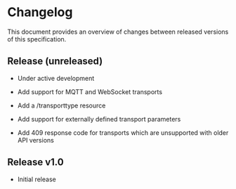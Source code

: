 # Changelog
This document provides an overview of changes between released versions of this specification.

## Release (unreleased)
*   Under active development

*   Add support for MQTT and WebSocket transports
*   Add a /transporttype resource
*   Add support for externally defined transport parameters
*   Add 409 response code for transports which are unsupported with older API versions

## Release v1.0
*   Initial release
